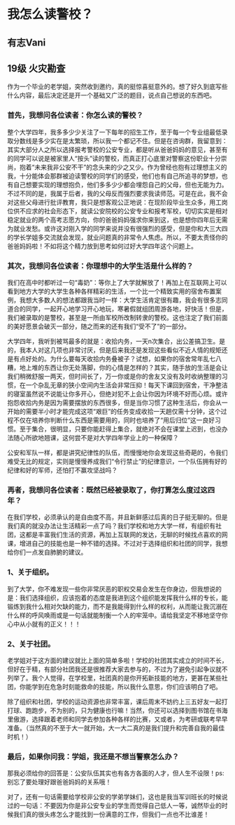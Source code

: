 # 我怎么读警校？
## 有志Vani
## 19级 火灾勘查
作为一个毕业的老学姐，突然收到邀约，真的挺惊喜挺意外的。想了好久到底写些什么内容，最后决定还是开一个基础又广泛的题目，说点自己想说的东西吧。
### 首先，我想问各位读者：你怎么读的警校？
整个大学四年，我多多少少关注了一下每年的招生工作，至于每一个专业组最低录取分数线是多少实在是太繁琐，所以我一个都记不住。但是在咨询群，我留意到：其实大部分人之所以选择报考警校的公安专业，都是听从爸爸妈妈的意见，甚至有的同学可以说是被家里人“按头”读的警校，而真正打心底里对警察这份职业十分崇尚，抱着“未来我非公安不干”的念头来的少之又少。作为曾经也抱有过理想主义的我，十分能体会那群被迫读警校的同学们的感受，他们也有自己所追寻的梦想，也有自己想要实现的理想抱负，他们多多少少都会埋怨自己的父母，但也无能为力。不过不同的是，我属于后者，我的父母反而强烈要求我读师范。可是在此，我不会对这些父母进行批评教育，我只是想客观公正地说：在现阶段毕业生众多，用工岗位供不应求的社会形态下，就读公安院校的公安专业和报考军校，切切实实是相对稳定就业的两个高考志愿方向，你的爸爸妈妈强求你来到这，也是想你四年后无需为就业发愁。或许这对刚入学的同学来说并没有很强烈的感受，但是你和大三大四的学长学姐多交流就会发现，就业问题真的非常令人焦虑。所以，不要太责怪你的爸爸妈妈啦！不如将这个精力放到思考如何过好大学四年这个问题上。
### 其次，我想问各位读者：你理想中的大学生活是什么样的？
我们在高中时都听过一句“毒奶”：等你上了大学就解放了！再加上在互联网上可以看到地方大学的大学生各种各样精彩的生活，一个比一个精致实用的宿舍布置案例，我想大多数人的想法都跟我当时一样：大学生活肯定很有趣，我会有很多志同道合的同学，一起开心地学习开心地玩，寒暑假就组团周游各地，好快活！但是，我们被录取的是警校，甚至是一所由军校所改制转隶的警校。这也注定了我们前面的美好愿景会破灭一部分，随之而来的还有我们“受不了”的一部分。

大学四年，我听到被骂最多的就是：收拾内务，一天n次集合，出公差搞卫生。是的，我本人对这几项也非常讨厌，但是后来我还是发现这些看似不近人情的规矩还是有点好处的。为什么要每天收拾内务叠被子？试想，如果你的宿舍常年乱七八糟，地上堆的东西让你无处落脚，你的心情是怎样的？其实，随手放的生活是会让我们稍微舒服一两天，但时间长了，万一你或是你的舍友又没有及时收纳整理的习惯，在一个杂乱无章的狭小空间内生活会非常压抑！每天下课回到宿舍，干净整洁的寝室虽然说不说能让你多开心，但绝对犯不上会让你因为环境不好而心烦。或许抱怨收拾内务是因为需要摆放的东西很多，但是当你习惯了这种生活后，你会从一开始的需要半小时才能完成这项“艰巨”的任务变成收拾一天趟仅需十分钟，这个过程不仅在培养你判断什么东西是需要用的，同时也培养了“用后归位”这一良好习惯。至于集合，很明显，只要你能赶得上集合，就绝对不会在课堂上迟到，也没办法随心所欲地翘课，这何尝不是对大学四年学业上的一种保障？

公安和军队一样，都是讲究纪律性的队伍，而慢慢地你会发现这些奇葩的，令我们难受无比的规定，实则是慢慢养成我们“令行禁止”的纪律意识，一个队伍拥有好的纪律和好的军师，还怕打不赢攻坚战吗？
### 再者，我想问各位读者：既然已经被录取了，你打算怎么度过这四年？
在我们学校，必须承认的是自由度不高，并且新鲜感过后真的日子挺无聊的。但是我们真的就没办法让生活精彩一点了吗？我们学校和地方大学一样，有组织有社团，这都是丰富我们生活的资源，再加上互联网的发达，无聊的时候找点喜欢的网课，增进自己的技能也是一种不错的选择。不过对于选择组织和社团的同学，我想给你们一点发自肺腑的建议。
### 1、关于组织。
到了大学，你不难发现一些你非常厌恶的职权交易会发生在你身边，但我想说的是：我们选择组织，应该抱着的态度是我进到这个组织能发挥我什么样的专长，能锻炼到我什么相对欠缺的能力，而不是我能得到什么样的权利，从而能让我沉溺在什么样的呼风唤雨或是一句话就能制衡一个人的牢笼中。请给我坚定不移地坚守你心中从小就有的正义！！！
### 2、关于社团。
老学姐对于这方面的建议就比上面的简单多啦！学校的社团其实成立的时间不长，但好在于精，有部分社团我还是很推荐大家去参与的，不过为了避免引起争议就不列举了。我个人觉得，在学校里，社团真的是你开拓新技能的地方，更甚在某些社团，你能学到在危急时刻能救命的技能，所以我什么意思，你们应该明白了吧。

除了组织和社团，学校的运动资源也非常丰富，课后周末不妨约上三五好友一起打打球、跑跑步，不为别的，只为健康也行嘛！当然，你还可以选择到图书馆在书海里傲游，选择跟着老师和同学去参加各种各样的比赛，又或者，为考研或联考早早准备。（当然真的不至于大一就开始，大一大二真的是我们提升和完善自我的最佳时机！）
### 最后，如果你问我：学姐，我还是不想当警察怎么办？
那我必须给你的回答是：公安队伍其实也有各方各面的人才，但人生不设限！ps:别忘了要处理好跟爸爸妈妈的关系哦！

对了，还有一句话需要给学校非公安的学弟学妹们，这也是我当军训班长的时候说过的一句话：不要因为你是非公安专业的学生而觉得自己低人一等，诚然毕业的时候我们真的很头疼怎么才能找到一份满意的工作，但我们一点也不比谁差！